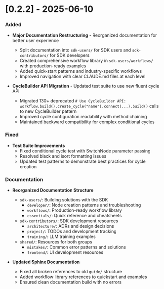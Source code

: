 # [0.2.2] - 2025-06-10

### Added
- **Major Documentation Restructuring** - Reorganized documentation for better user experience
  - Split documentation into `sdk-users/` for SDK users and `sdk-contributors/` for SDK developers
  - Created comprehensive workflow library in `sdk-users/workflows/` with production-ready examples
  - Added quick-start patterns and industry-specific workflows
  - Improved navigation with clear CLAUDE.md files at each level

- **CycleBuilder API Migration** - Updated test suite to use new fluent cycle API
  - Migrated 130+ deprecated `# Use CycleBuilder API: workflow.build().create_cycle("name").connect(...).build()` calls to new CycleBuilder pattern
  - Improved cycle configuration readability with method chaining
  - Maintained backward compatibility for complex conditional cycles

### Fixed
- **Test Suite Improvements**
  - Fixed conditional cycle test with SwitchNode parameter passing
  - Resolved black and isort formatting issues
  - Updated test patterns to demonstrate best practices for cycle creation

### Documentation
- **Reorganized Documentation Structure**
  - `sdk-users/`: Building solutions with the SDK
    - `developer/`: Node creation patterns and troubleshooting
    - `workflows/`: Production-ready workflow library
    - `essentials/`: Quick reference and cheatsheets
  - `sdk-contributors/`: SDK development resources
    - `architecture/`: ADRs and design decisions
    - `project/`: TODOs and development tracking
    - `training/`: LLM training examples
  - `shared/`: Resources for both groups
    - `mistakes/`: Common error patterns and solutions
    - `frontend/`: UI development resources

- **Updated Sphinx Documentation**
  - Fixed all broken references to old `guide/` structure
  - Added workflow library references to quickstart and examples
  - Ensured clean documentation build with no errors
